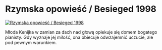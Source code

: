 Rzymska opowieść / Besieged 1998 
=============
[![Rzymska opowieść / Besieged 1998 ](http://vidos.pl/images/player.gif)](http://vidos.pl/rzymska-opowiesc-besieged-1998)

 Młoda Kenijka w zamian za dach nad głową opiekuje się domem bogatego pianisty. Gdy wyznaje jej miłość, ona obiecuje odwzajemnić uczucie, ale pod pewnym warunkiem.
